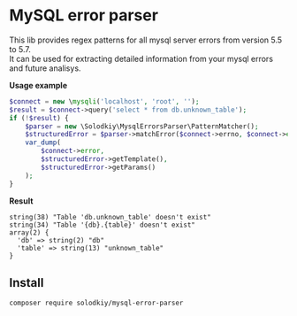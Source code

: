 MySQL error parser
==================

This lib provides regex patterns for all mysql server errors from version 5.5 to 5.7.  
It can be used for extracting detailed information from your mysql errors and future analisys.

**Usage example**
```php
$connect = new \mysqli('localhost', 'root', '');
$result = $connect->query('select * from db.unknown_table');
if (!$result) {
    $parser = new \Solodkiy\MysqlErrorsParser\PatternMatcher();
    $structuredError = $parser->matchError($connect->errno, $connect->error);
    var_dump(
        $connect->error, 
        $structuredError->getTemplate(), 
        $structuredError->getParams()
    );
}
```

**Result**
```
string(38) "Table 'db.unknown_table' doesn't exist"
string(34) "Table '{db}.{table}' doesn't exist"
array(2) {
  'db' => string(2) "db"
  'table' => string(13) "unknown_table"
}
```

Install
-------
```
composer require solodkiy/mysql-error-parser
```
